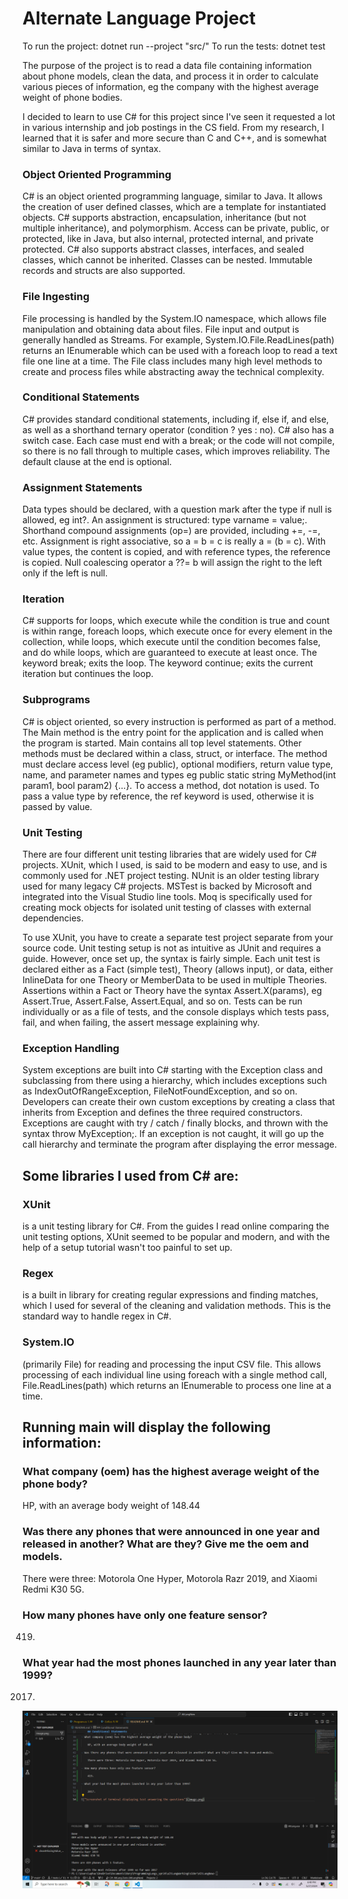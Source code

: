 # Alternate Language Project
To run the project: dotnet run --project "src/"
To run the tests: dotnet test

The purpose of the project is to read a data file containing information about phone models, clean the data, and process it in order to calculate various pieces of information, eg the company with the highest average weight of phone bodies.

I decided to learn to use C# for this project since I've seen it requested a lot in various internship and job postings in the CS field. From my research, I learned that it is safer and more secure than C and C++, and is somewhat similar to Java in terms of syntax.

### Object Oriented Programming
C# is an object oriented programming language, similar to Java. It allows the creation of user defined classes, which are a template for instantiated objects. C# supports abstraction, encapsulation, inheritance (but not multiple inheritance), and polymorphism. Access can be private, public, or protected, like in Java, but also internal, protected internal, and private protected. C# also supports abstract classes, interfaces, and sealed classes, which cannot be inherited. Classes can be nested. Immutable records and structs are also supported.

### File Ingesting
File processing is handled by the System.IO namespace, which allows file manipulation and obtaining data about files. File input and output is generally handled as Streams. For example, System.IO.File.ReadLines(path) returns an IEnumerable which can be used with a foreach loop to read a text file one line at a time. The File class includes many high level methods to create and process files while abstracting away the technical complexity.

### Conditional Statements
C# provides standard conditional statements, including if, else if, and else, as well as a shorthand ternary operator (condition ? yes : no). C# also has a switch case. Each case must end with a break; or the code will not compile, so there is no fall through to multiple cases, which improves reliability. The default clause at the end is optional.

### Assignment Statements
Data types should be declared, with a question mark after the type if null is allowed, eg int?. An assignment is structured: type varname = value;. Shorthand compound assignments (op=) are provided, including +=, -=, etc. Assignment is right associative, so a = b = c is really a = (b = c). With value types, the content is copied, and with reference types, the reference is copied. Null coalescing operator a ??= b will assign the right to the left only if the left is null.

### Iteration
C# supports for loops, which execute while the condition is true and count is within range, foreach loops, which execute once for every element in the collection, while loops, which execute until the condition becomes false, and do while loops, which are guaranteed to execute at least once. The keyword break; exits the loop. The keyword continue; exits the current iteration but continues the loop.

### Subprograms
C# is object oriented, so every instruction is performed as part of a method. The Main method is the entry point for the application and is called when the program is started. Main contains all top level statements. Other methods must be declared within a class, struct, or interface. The method must declare access level (eg public), optional modifiers, return value type, name, and parameter names and types eg public static string MyMethod(int param1, bool param2) {...}. To access a method, dot notation is used. To pass a value type by reference, the ref keyword is used, otherwise it is passed by value.

### Unit Testing
There are four different unit testing libraries that are widely used for C# projects. XUnit, which I used, is said to be modern and easy to use, and is commonly used for .NET project testing. NUnit is an older testing library used for many legacy C# projects. MSTest is backed by Microsoft and integrated into the Visual Studio line tools. Moq is specifically used for creating mock objects for isolated unit testing of classes with external dependencies.

To use XUnit, you have to create a separate test project separate from your source code. Unit testing setup is not as intuitive as JUnit and requires a guide. However, once set up, the syntax is fairly simple. Each unit test is declared either as a Fact (simple test), Theory (allows input), or data, either InlineData for one Theory or MemberData to be used in multiple Theories. Assertions within a Fact or Theory have the syntax Assert.X(params), eg Assert.True, Assert.False, Assert.Equal, and so on. Tests can be run individually or as a file of tests, and the console displays which tests pass, fail, and when failing, the assert message explaining why.

### Exception Handling
System exceptions are built into C# starting with the Exception class and subclassing from there using a hierarchy, which includes exceptions such as IndexOutOfRangeException, FileNotFoundException, and so on. Developers can create their own custom exceptions by creating a class that inherits from Exception and defines the three required constructors. Exceptions are caught with try / catch / finally blocks, and thrown with the syntax throw MyException;. If an exception is not caught, it will go up the call hierarchy and terminate the program after displaying the error message.

## Some libraries I used from C# are:
### XUnit
is a unit testing library for C#. From the guides I read online comparing the unit testing options, XUnit seemed to be popular and modern, and with the help of a setup tutorial wasn't too painful to set up.

### Regex
is a built in library for creating regular expressions and finding matches, which I used for several of the cleaning and validation methods. This is the standard way to handle regex in C#.

### System.IO
(primarily File) for reading and processing the input CSV file. This allows processing of each individual line using foreach with a single method call, File.ReadLines(path) which returns an IEnumerable to process one line at a time.

## Running main will display the following information:
### What company (oem) has the highest average weight of the phone body?
HP, with an average body weight of 148.44

### Was there any phones that were announced in one year and released in another? What are they? Give me the oem and models.
There were three: Motorola One Hyper, Motorola Razr 2019, and Xiaomi Redmi K30 5G.

### How many phones have only one feature sensor?
419.

### What year had the most phones launched in any year later than 1999? 
2017.

!["Screenshot of terminal displaying test answering the questions"](image.png)

